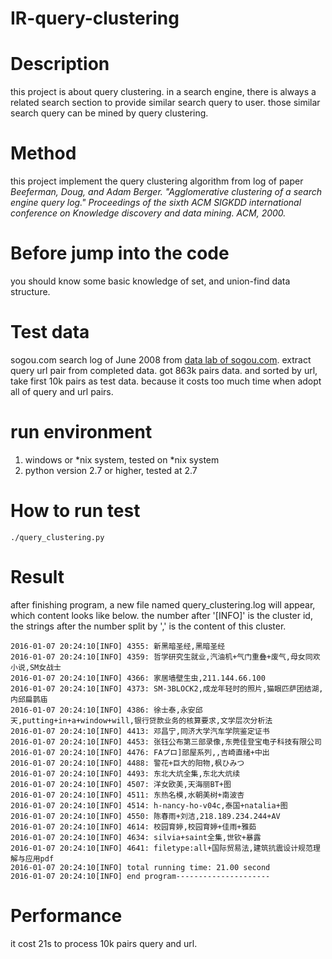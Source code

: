 # IR-query-clustering


Description
======
this project is about query clustering. in a search engine, there is always a related search 
section to provide similar search query to user. those similar search query can be mined by
query clustering.


Method
=======
this project implement the query clustering algorithm from log of paper *Beeferman, Doug, and Adam Berger. "Agglomerative clustering of a search engine query log." Proceedings of the sixth ACM SIGKDD international conference on Knowledge discovery and data mining. ACM, 2000.*

Before jump into the code
=======
you should know some basic knowledge of set, and union-find data structure.


Test data
=======
sogou.com search log of June 2008 from [data lab of sogou.com](http://www.sogou.com/labs/dl/q-e.html).
extract query url pair from completed data. got 863k pairs data. and sorted by url, take first 10k pairs
as test data. because it costs too much time when adopt all of query and url pairs. 


run environment
=======

1. windows or *nix system, tested on *nix system   
1. python version 2.7 or higher, tested at 2.7


How to run test
=======

    ./query_clustering.py

Result
======
after finishing program, a new file named query_clustering.log will appear, which content looks like below.
the number after '[INFO]' is the cluster id, the strings after the number split by ',' is the content of this cluster.

    2016-01-07 20:24:10[INFO] 4355: 新黑暗圣经,黑暗圣经
    2016-01-07 20:24:10[INFO] 4359: 哲学研究生就业,汽油机+气门重叠+废气,母女同欢小说,SM女战士
    2016-01-07 20:24:10[INFO] 4366: 家居墙壁生虫,211.144.66.100
    2016-01-07 20:24:10[INFO] 4373: SM-3BLOCK2,成龙年轻时的照片,猫眼匹萨团结湖,内邱扁鹊庙
    2016-01-07 20:24:10[INFO] 4386: 徐士泰,永安邱天,putting+in+a+window+will,银行贷款业务的核算要求,文学层次分析法
    2016-01-07 20:24:10[INFO] 4413: 邓昌宁,同济大学汽车学院鉴定证书
    2016-01-07 20:24:10[INFO] 4453: 张钰公布第三部录像,东莞佳登宝电子科技有限公司
    2016-01-07 20:24:10[INFO] 4476: FAプロ]部屋系列,,吉崎直绪+中出
    2016-01-07 20:24:10[INFO] 4488: 警花+巨大的阳物,枫ひみつ
    2016-01-07 20:24:10[INFO] 4493: 东北大炕全集,东北大炕续
    2016-01-07 20:24:10[INFO] 4507: 洋女欧美,天海丽BT+图
    2016-01-07 20:24:10[INFO] 4511: 东热名模,水朝美树+南波杏
    2016-01-07 20:24:10[INFO] 4514: h-nancy-ho-v04c,泰国+natalia+图
    2016-01-07 20:24:10[INFO] 4550: 陈春雨+刘洁,218.189.234.244+AV
    2016-01-07 20:24:10[INFO] 4614: 校园育婷,校园育婷+佳雨+雅茹
    2016-01-07 20:24:10[INFO] 4634: silvia+saint全集,世钦+暴露
    2016-01-07 20:24:10[INFO] 4641: filetype:all+国际贸易法,建筑抗震设计规范理解与应用pdf
    2016-01-07 20:24:10[INFO] total running time: 21.00 second
    2016-01-07 20:24:10[INFO] end program---------------------

Performance
=======

it cost 21s to process 10k pairs query and url.